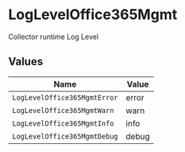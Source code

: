 # LogLevelOffice365Mgmt

Collector runtime Log Level


## Values

| Name                         | Value                        |
| ---------------------------- | ---------------------------- |
| `LogLevelOffice365MgmtError` | error                        |
| `LogLevelOffice365MgmtWarn`  | warn                         |
| `LogLevelOffice365MgmtInfo`  | info                         |
| `LogLevelOffice365MgmtDebug` | debug                        |